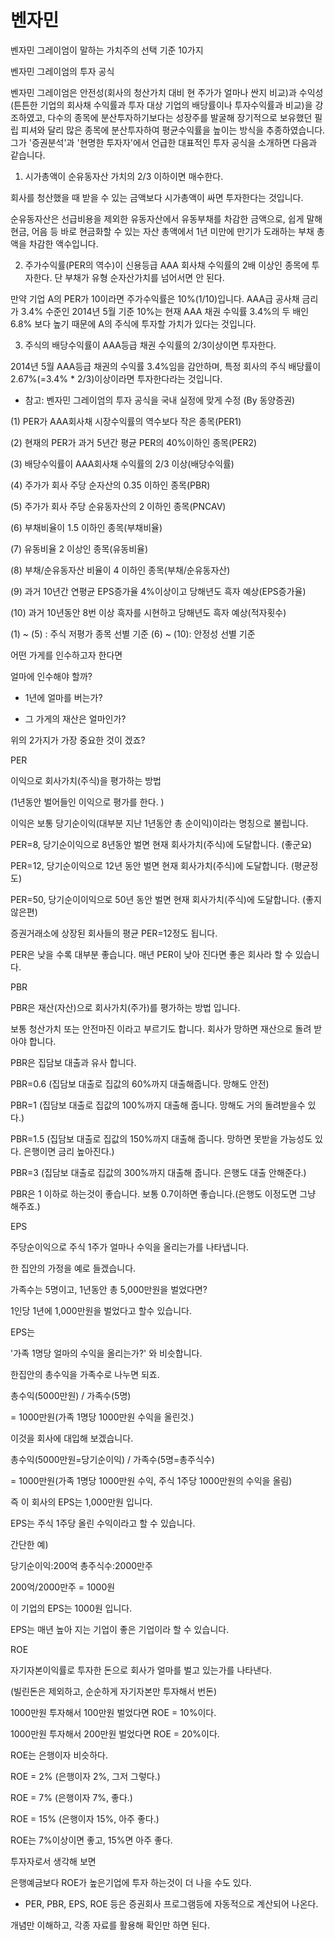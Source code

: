 # 벤자민

벤자민 그레이엄이 말하는 가치주의 선택 기준 10가지

벤자민 그레이엄의 투자 공식

벤자민 그레이엄은 안전성(회사의 청산가치 대비 현 주가가 얼마나 싼지 비교)과 수익성(튼튼한 기업의 회사채 수익률과 투자 대상 기업의 배당률이나 투자수익률과 비교)을 강조하였고, 다수의 종목에 분산투자하기보다는 성장주를 발굴해 장기적으로 보유했던 필립 피셔와 달리 많은 종목에 분산투자하여 평균수익률을 높이는 방식을 추종하였습니다. 그가 '증권분석'과 '현명한 투자자'에서 언급한 대표적인 투자 공식을 소개하면 다음과 같습니다.  

1. 시가총액이 순유동자산 가치의 2/3 이하이면  매수한다. 

회사를 청산했을 때 받을 수 있는 금액보다 시가총액이 싸면 투자한다는 것입니다.

순유동자산은 선급비용을 제외한 유동자산에서 유동부채를 차감한 금액으로, 쉽게 말해  현금, 어음 등 바로 현금화할 수 있는 자산 총액에서 1년 미만에 만기가 도래하는 부채 총액을 차감한 액수입니다. 
 
2. 주가수익률(PER의 역수)이 신용등급 AAA 회사채 수익률의 2배 이상인 종목에 투자한다. 단 부채가 유형 순자산가치를 넘어서면 안 된다. 

만약 기업 A의 PER가 10이라면 주가수익률은 10%(1/10)입니다. AAA급 공사채 금리가 3.4% 수준인 2014년 5월 기준 10%는 현재 AAA 채권 수익률 3.4%의 두 배인 6.8% 보다 높기 때문에 A의 주식에 투자할 가치가 있다는 것입니다.
 
3. 주식의 배당수익률이 AAA등급 채권 수익률의 2/3이상이면 투자한다. 

2014년 5월 AAA등급 채권의 수익률 3.4%임을 감안하며, 특정 회사의 주식 배당률이 2.67%(=3.4% * 2/3)이상이라면 투자한다라는 것입니다. 

* 참고: 벤자민 그레이엄의 투자 공식을 국내 실정에 맞게 수정 (By 동양증권)

(1) PER가 AAA회사채 시장수익률의 역수보다 작은 종목(PER1)

(2) 현재의 PER가 과거 5년간 평균 PER의 40%이하인 종목(PER2)

(3) 배당수익률이 AAA회사채 수익률의 2/3 이상(배당수익률)

(4) 주가가 회사 주당 순자산의 0.35 이하인 종목(PBR)

(5) 주가가 회사 주당 순유동자산의 2 이하인 종목(PNCAV)

(6) 부채비율이 1.5 이하인 종목(부채비율)

(7) 유동비율 2 이상인 종목(유동비율)

(8) 부채/순유동자산 비율이 4 이하인 종목(부채/순유동자산)

(9) 과거 10년간 연평균 EPS증가율 4%이상이고 당해년도 흑자 예상(EPS증가율)

(10) 과거 10년동안 8번 이상 흑자를 시현하고 당해년도 흑자 예상(적자횟수)

(1) ~ (5) : 주식 저평가 종목 선별 기준
(6) ~ (10): 안정성 선별 기준

어떤 가게를 인수하고자 한다면

얼마에 인수해야 할까?

- 1년에 얼마를 버는가?

- 그 가게의 재산은 얼마인가?

위의 2가지가 가장 중요한 것이 겠죠?
 
PER

이익으로 회사가치(주식)을 평가하는 방법

(1년동안 벌어들인 이익으로 평가를 한다. )

이익은 보통 당기순이익(대부분 지난 1년동안 총 순이익)이라는 명칭으로 불립니다.

PER=8, 당기순이익으로 8년동안 벌면 현재 회사가치(주식)에 도달합니다. (좋군요)

PER=12, 당기순이익으로 12년 동안 벌면 현재 회사가치(주식)에 도달합니다. (평균정도)

PER=50, 당기순이이익으로 50년 동안 벌면 현재 회사가치(주식)에 도달합니다. (좋지 않은편)

증권거래소에 상장된 회사들의 평균 PER=12정도 됩니다.

PER은 낮을 수록 대부분 좋습니다. 매년 PER이 낮아 진다면 좋은 회사라 할 수 있습니다.


 
PBR

PBR은 재산(자산)으로 회사가치(주가)를 평가하는 방법 입니다.

보통 청산가치 또는 안전마진 이라고 부르기도 합니다. 회사가 망하면 재산으로 돌려 받아야 합니다.

PBR은 집담보 대출과 유사 합니다.

PBR=0.6 (집담보 대출로 집값의 60%까지 대출해줍니다. 망해도 안전)

PBR=1 (집담보 대출로 집값의 100%까지 대출해 줍니다. 망해도 거의 돌려받을수 있다.)

PBR=1.5 (집담보 대출로 집값의 150%까지 대출해 줍니다. 망하면 못받을 가능성도 있다. 은행이면 금리 높아진다.)

PBR=3 (집담보 대출로 집값의 300%까지 대출해 줍니다. 은행도 대출 안해준다.)

PBR은 1 이하로 하는것이 좋습니다. 보통 0.7이하면 좋습니다.(은행도 이정도면 그냥 해주죠.)
 
EPS

주당순이익으로 주식 1주가 얼마나 수익을 올리는가를 나타냅니다.
 
한 집안의 가정을 예로 들겠습니다.

가족수는 5명이고, 1년동안 총 5,000만원을 벌었다면? 

1인당 1년에 1,000만원을 벌었다고 할수 있습니다.
 
EPS는

'가족 1명당 얼마의 수익을 올리는가?' 와 비슷합니다.

한집안의 총수익을 가족수로 나누면 되죠.

총수익(5000만원) / 가족수(5명)

= 1000만원(가족 1명당 1000만원 수익을 올린것.)
 
이것을 회사에 대입해 보겠습니다.

총수익(5000만원=당기순이익) / 가족수(5명=총주식수)

= 1000만원(가족 1명당 1000만원 수익, 주식 1주당 1000만원의 수익을 올림)

즉 이 회사의 EPS는 1,000만원 입니다.
 
EPS는 주식 1주당 올린 수익이라고 할 수 있습니다.

간단한 예)

당기순이익:200억  총주식수:2000만주

200억/2000만주 = 1000원

이 기업의 EPS는 1000원 입니다.
 
EPS는 매년 높아 지는 기업이 좋은 기업이라 할 수 있습니다.
 
ROE

자기자본이익률로 투자한 돈으로 회사가 얼마를 벌고 있는가를 나타낸다.

(빌린돈은 제외하고, 순순하게 자기자본만 투자해서 번돈)

1000만원 투자해서 100만원 벌었다면 ROE = 10%이다.

1000만원 투자해서 200만원 벌었다면 ROE = 20%이다.


ROE는 은행이자 비슷하다.

ROE = 2% (은행이자 2%, 그저 그렇다.)

ROE = 7% (은행이자 7%, 좋다.)

ROE = 15% (은행이자 15%, 아주 좋다.)

ROE는 7%이상이면 좋고, 15%면 아주 좋다.

투자자로서 생각해 보면

은행예금보다 ROE가 높은기업에 투자 하는것이 더 나을 수도 있다.

* PER, PBR, EPS, ROE 등은 증권회사 프로그램등에 자동적으로 계산되어 나온다.

 개념만 이해하고, 각종 자료를 활용해 확인만 하면 된다.